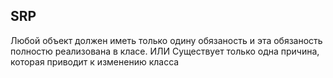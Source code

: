 ## SRP
Любой объект должен иметь только одину обязаность и эта обязаность полностю реализована  в класе.
        ИЛИ
Существует только одна причина, которая приводит к изменению класса

